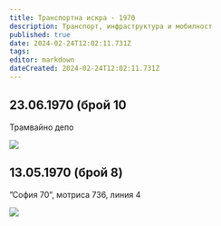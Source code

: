 ```yaml
---
title: Транспортна искра - 1970
description: Транспорт, инфраструктура и мобилност
published: true
date: 2024-02-24T12:02:11.731Z
tags: 
editor: markdown
dateCreated: 2024-02-24T12:02:11.731Z
---
```


## 23.06.1970 (брой 10
Трамвайно депо

<img src="http://46.10.181.183:1518/trinmo/literature/vestnik-transportna-iskra/1970/1970.06.23-br10-4.jpg">

## 13.05.1970 (брой 8)
”София 70”, мотриса 736, линия 4


<img src="http://46.10.181.183:1518/trinmo/literature/vestnik-transportna-iskra/1970/1970.05.13-br8.jpg">